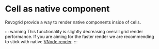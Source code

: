 # Cell as native component

Revogrid provide a way to render native components inside of cells.

::: warning
This functionality is slightly decreasing overall grid render performance.
If you are aiming for the faster render we are recommending to stick with native <a href="../cell/renderer">VNode render</a>.
:::
